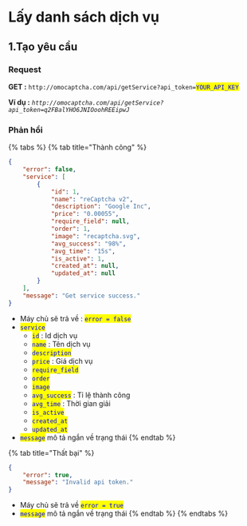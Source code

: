 # Lấy danh sách dịch vụ

## 1.Tạo yêu cầu

### Request

&#x20;**GET :**  `http://omocaptcha.com/api/getService?api_token=`<mark style="color:blue;">`YOUR_API_KEY`</mark>

**Ví dụ :** _`http://omocaptcha.com/api/getService?api_token=q2FBalYHO6JNIOoohREEipwJ`_

### Phản hồi

{% tabs %}
{% tab title="Thành công" %}
```json
{
    "error": false,
    "service": [
        {
            "id": 1,
            "name": "reCaptcha v2",
            "description": "Google Inc",
            "price": "0.00055",
            "require_field": null,
            "order": 1,
            "image": "recaptcha.svg",
            "avg_success": "98%",
            "avg_time": "15s",
            "is_active": 1,
            "created_at": null,
            "updated_at": null
        }
    ],
    "message": "Get service success."
}
```

* Máy chủ sẽ trả về : <mark style="color:blue;">`error = false`</mark>
* <mark style="color:blue;">`service`</mark>
  * <mark style="color:blue;">`id`</mark> : Id dịch vụ
  * <mark style="color:blue;">`name`</mark> : Tên dịch vụ
  * <mark style="color:blue;">`description`</mark>&#x20;
  * <mark style="color:blue;">`price`</mark> : Giá dịch vụ
  * <mark style="color:blue;">`require_field`</mark>
  * <mark style="color:blue;">`order`</mark>
  * <mark style="color:blue;">`image`</mark>
  * <mark style="color:blue;">`avg_success`</mark> <mark style="color:blue;"></mark><mark style="color:blue;"></mark> : <mark style="color:blue;"></mark> Tỉ lệ thành công
  * <mark style="color:blue;">`avg_time`</mark> <mark style="color:blue;"></mark><mark style="color:blue;"></mark> : <mark style="color:blue;"></mark> Thời gian giải
  * <mark style="color:blue;">`is_active`</mark>
  * <mark style="color:blue;">`created_at`</mark>
  * <mark style="color:blue;">`updated_at`</mark>
* <mark style="color:blue;">`message`</mark> mô tả ngắn về trạng thái
{% endtab %}

{% tab title="Thất bại" %}
```json
{
    "error": true,
    "message": "Invalid api token."
}
```

* Máy chủ sẽ trả về <mark style="color:blue;">`error = true`</mark>
* <mark style="color:blue;">`message`</mark> <mark style="color:blue;"></mark><mark style="color:blue;"></mark> mô tả ngắn về trạng thái
{% endtab %}
{% endtabs %}
